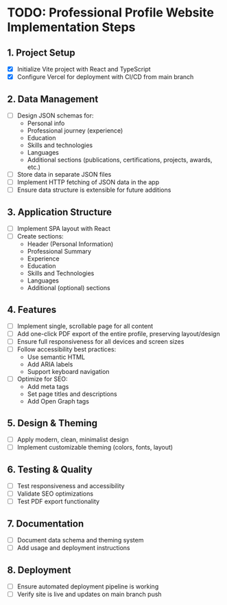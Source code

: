 # TODO: Professional Profile Website Implementation Steps

## 1. Project Setup
- [x] Initialize Vite project with React and TypeScript
- [x] Configure Vercel for deployment with CI/CD from main branch

## 2. Data Management
- [ ] Design JSON schemas for:
  - Personal info
  - Professional journey (experience)
  - Education
  - Skills and technologies
  - Languages
  - Additional sections (publications, certifications, projects, awards, etc.)
- [ ] Store data in separate JSON files
- [ ] Implement HTTP fetching of JSON data in the app
- [ ] Ensure data structure is extensible for future additions

## 3. Application Structure
- [ ] Implement SPA layout with React
- [ ] Create sections:
  - Header (Personal Information)
  - Professional Summary
  - Experience
  - Education
  - Skills and Technologies
  - Languages
  - Additional (optional) sections

## 4. Features
- [ ] Implement single, scrollable page for all content
- [ ] Add one-click PDF export of the entire profile, preserving layout/design
- [ ] Ensure full responsiveness for all devices and screen sizes
- [ ] Follow accessibility best practices:
  - Use semantic HTML
  - Add ARIA labels
  - Support keyboard navigation
- [ ] Optimize for SEO:
  - Add meta tags
  - Set page titles and descriptions
  - Add Open Graph tags

## 5. Design & Theming
- [ ] Apply modern, clean, minimalist design
- [ ] Implement customizable theming (colors, fonts, layout)

## 6. Testing & Quality
- [ ] Test responsiveness and accessibility
- [ ] Validate SEO optimizations
- [ ] Test PDF export functionality

## 7. Documentation
- [ ] Document data schema and theming system
- [ ] Add usage and deployment instructions

## 8. Deployment
- [ ] Ensure automated deployment pipeline is working
- [ ] Verify site is live and updates on main branch push 